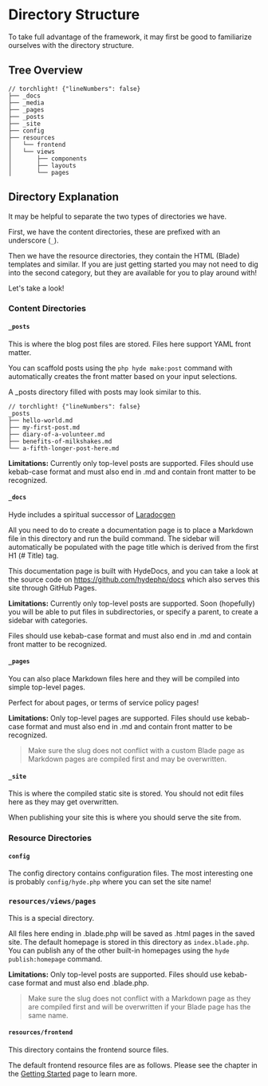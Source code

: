 # Directory Structure

To take full advantage of the framework, it may first be good to familiarize ourselves with the directory structure.

## Tree Overview
```
// torchlight! {"lineNumbers": false}
├── _docs              
├── _media              
├── _pages             
├── _posts             
├── _site              
├── config             
├── resources
│   └── frontend
│   └── views          
│       ├── components 
│       ├── layouts    
│       └── pages      
```

## Directory Explanation 
It may be helpful to separate the two types of directories we have.

First, we have the content directories, these are prefixed with an underscore (`_`).

Then we have the resource directories, they contain the HTML (Blade) templates and similar. If you are just getting started you may not need to dig into the second category, but they are available for you to play around with! 

Let's take a look!

### Content Directories

#### `_posts` 
This is where the blog post files are stored. Files here support YAML front matter.

You can scaffold posts using the `php hyde make:post` command with automatically creates the front matter based on your input selections.

A _posts directory filled with posts may look similar to this.
```
// torchlight! {"lineNumbers": false}
_posts
├── hello-world.md
├── my-first-post.md
├── diary-of-a-volunteer.md
├── benefits-of-milkshakes.md
└── a-fifth-longer-post-here.md
```

**Limitations:** Currently only top-level posts are supported. Files should use kebab-case format and must also end in .md and contain front matter to be recognized.

#### `_docs` 
Hyde includes a spiritual successor of [Laradocgen](https://github.com/caendesilva/laradocgen)

All you need to do to create a documentation page is to place a Markdown file in this directory and run the build command.
The sidebar will automatically be populated with the page title which is derived from the first H1 (# Title) tag.

This documentation page is built with HydeDocs, and you can take a look at the source code on https://github.com/hydephp/docs which also serves this site through GitHub Pages.

**Limitations:** Currently only top-level posts are supported. Soon (hopefully) you will be able to put files in subdirectories, or specify a parent, to create a sidebar with categories.

Files should use kebab-case format and must also end in .md and contain front matter to be recognized.

#### `_pages` 
You can also place Markdown files here and they will be compiled into simple top-level pages.

Perfect for about pages, or terms of service policy pages!

**Limitations:** Only top-level pages are supported. Files should use kebab-case format and must also end in .md and contain front matter to be recognized.

> Make sure the slug does not conflict with a custom Blade page as Markdown pages are compiled first and may be overwritten.

#### `_site` 
This is where the compiled static site is stored. You should not edit files here as they may get overwritten.

When publishing your site this is where you should serve the site from.


### Resource Directories
#### `config` 
The config directory contains configuration files. The most interesting one is probably `config/hyde.php` where you can set the site name!

### `resources/views/pages`
This is a special directory.

All files here ending in .blade.php will be saved as .html pages in the saved site.
The default homepage is stored in this directory as `index.blade.php`. You can publish any of the other built-in homepages using the `hyde publish:homepage` command.

**Limitations:** Only top-level posts are supported. Files should use kebab-case format and must also end .blade.php.

> Make sure the slug does not conflict with a Markdown page as they are compiled first and will be overwritten if your Blade page has the same name.


#### `resources/frontend`
This directory contains the frontend source files.

The default frontend resource files are as follows. Please see the chapter in the [Getting Started](getting-started.html) page to learn more.